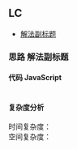 ## LC

- [解法副标题](#思路-解法副标题)

### 思路 解法副标题

#### 代码 JavaScript

```JavaScript


```

#### 复杂度分析

时间复杂度： </br>
空间复杂度：
